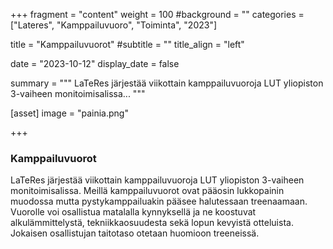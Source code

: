 +++
fragment = "content"
weight = 100
#background = ""
categories = ["Lateres", "Kamppailuvuoro", "Toiminta", "2023"]

title = "Kamppailuvuorot"
#subtitle = ""
title_align = "left"

date = "2023-10-12"
display_date = false

summary = """
LaTeRes järjestää viikottain kamppailuvuoroja LUT yliopiston 3-vaiheen monitoimisalissa...
"""

[asset]
image = "painia.png"

+++

### Kamppailuvuorot

LaTeRes järjestää viikottain kamppailuvuoroja LUT yliopiston 3-vaiheen monitoimisalissa. Meillä kamppailuvuorot ovat pääosin lukkopainin muodossa mutta pystykamppailuakin pääsee halutessaan treenaamaan. Vuorolle voi osallistua matalalla kynnyksellä ja ne koostuvat alkulämmittelystä, tekniikkaosuudesta sekä lopun kevyistä otteluista. Jokaisen osallistujan taitotaso otetaan huomioon treeneissä.
